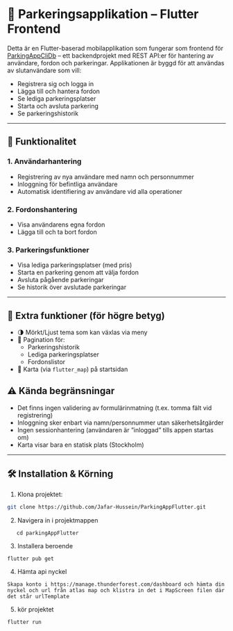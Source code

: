 # 🚗 Parkeringsapplikation – Flutter Frontend

Detta är en Flutter-baserad mobilapplikation som fungerar som frontend för [ParkingAppCliDb](https://github.com/Jafar-Hussein/ParkingAppCliDb) – ett backendprojekt med REST API:er för hantering av användare, fordon och parkeringar. Applikationen är byggd för att användas av slutanvändare som vill:

- Registrera sig och logga in
- Lägga till och hantera fordon
- Se lediga parkeringsplatser
- Starta och avsluta parkering
- Se parkeringshistorik

---

## 🧭 Funktionalitet

### 1. Användarhantering
- Registrering av nya användare med namn och personnummer
- Inloggning för befintliga användare
- Automatisk identifiering av användare vid alla operationer

### 2. Fordonshantering
- Visa användarens egna fordon
- Lägga till och ta bort fordon

### 3. Parkeringsfunktioner
- Visa lediga parkeringsplatser (med pris)
- Starta en parkering genom att välja fordon
- Avsluta pågående parkeringar
- Se historik över avslutade parkeringar

---

## 🧩 Extra funktioner (för högre betyg)

- 🌗 Mörkt/Ljust tema som kan växlas via meny
- 📄 Pagination för:
  - Parkeringshistorik
  - Lediga parkeringsplatser
  - Fordonslistor
- 📍 Karta (via `flutter_map`) på startsidan

## ⚠️ Kända begränsningar

- Det finns ingen validering av formulärinmatning (t.ex. tomma fält vid registrering)
- Inloggning sker enbart via namn/personnummer utan säkerhetsåtgärder
- Ingen sessionhantering (användaren är ”inloggad” tills appen startas om)
- Karta visar bara en statisk plats (Stockholm)

---

## 🛠️ Installation & Körning

1. Klona projektet:
```bash
git clone https://github.com/Jafar-Hussein/ParkingAppFlutter.git
``` 
2. Navigera in i projektmappen
```
   cd parkingAppFlutter
```

3. Installera beroende
```
flutter pub get
```

4. Hämta api nyckel
```
Skapa konto i https://manage.thunderforest.com/dashboard och hämta din nyckel och url från atlas map och klistra in det i MapScreen filen där det står urlTemplate

```
5. kör projektet
```
flutter run
```